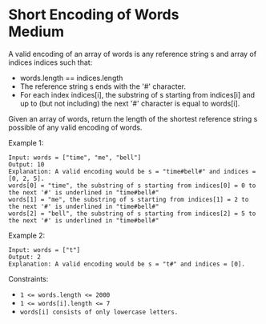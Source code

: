 # Short Encoding of Words<br> Medium

A valid encoding of an array of words is any reference string s and array of indices indices such that:

- words.length == indices.length
- The reference string s ends with the '#' character.
- For each index indices[i], the substring of s starting from indices[i] and up to (but not including) the next '#' character is equal to words[i].

Given an array of words, return the length of the shortest reference string s possible of any valid encoding of words.

Example 1:

```
Input: words = ["time", "me", "bell"]
Output: 10
Explanation: A valid encoding would be s = "time#bell#" and indices = [0, 2, 5].
words[0] = "time", the substring of s starting from indices[0] = 0 to the next '#' is underlined in "time#bell#"
words[1] = "me", the substring of s starting from indices[1] = 2 to the next '#' is underlined in "time#bell#"
words[2] = "bell", the substring of s starting from indices[2] = 5 to the next '#' is underlined in "time#bell#"
```

Example 2:

```
Input: words = ["t"]
Output: 2
Explanation: A valid encoding would be s = "t#" and indices = [0].
```

Constraints:

- `1 <= words.length <= 2000`
- `1 <= words[i].length <= 7`
- `words[i] consists of only lowercase letters.`

